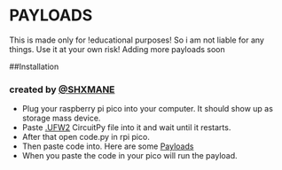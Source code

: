 # PAYLOADS

This is made only for !educational purposes! So i am not liable for any things. Use it at your own risk!
Adding more payloads soon

##Installation
### created by [@SHXMANE](https://discord.gg/q7mkDgfQ3f)


- Plug your raspberry pi pico into your computer. It should show up as storage mass device.
- Paste [.UFW2](https://circuitpython.org/board/raspberry_pi_pico/) CircuitPy file into it and wait until it restarts.
- After that open code.py in rpi pico.
- Then paste code into. Here are some [Payloads](https://github.com/puzzleshockk1/rpi-pico.py-payloads/tree/main/payloads)
- When you paste the code in your pico will run the payload.


